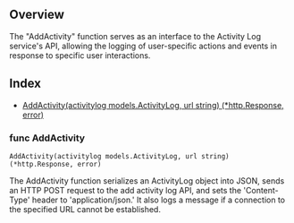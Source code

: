 ## Overview

The "AddActivity" function serves as an interface to the Activity Log service's API, allowing the logging of user-specific actions and events in response to specific user interactions.

## Index

- [AddActivity(activitylog models.ActivityLog, url string) (*http.Response, error)](#func-AddActivity)

### func AddActivity

    AddActivity(activitylog models.ActivityLog, url string) (*http.Response, error)

The AddActivity function serializes an ActivityLog object into JSON, sends an HTTP POST request to the add activity log API, and sets the 'Content-Type' header to 'application/json.' It also logs a message if a connection to the specified URL cannot be established.

